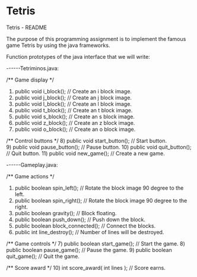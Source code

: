 Tetris
======

Tetris - README

The purpose of this programming assignment is to implement the famous 
game Tetris by using the java frameworks. 

Function prototypes of the java interface that we will write:

------Tetriminos.java:

/** Game display */
1) public void i_block();		// Create an i block image.
2) public void j_block();		// Create an j block image.
3) public void l_block();		// Create an l block image.	
4) public void t_block();		// Create an t block image.
5) public void s_block();		// Create an s block image.
6) public void z_block();		// Create an z block image.
7) public void o_block();		// Create an o block image.

/** Control buttons */
8)  public void start_button();		// Start button.		
9)  public void pause_button();		// Pause button.
10) public void quit_button();		// Quit button.
11) public void new_game();		// Create a new game.


------Gameplay.java:

/** Game actions */
1) public boolean spin_left();		// Rotate the block image 90 degree to the left.
2) public boolean spin_right();		// Rotate the block image 90 degree to the right.
3) public boolean gravity();		// Block floating. 
4) public boolean push_down();		// Push down the block.
5) public boolean block_connected();	// Connect the blocks. 
6) public int line_destroy();		// Number of lines will be destroyed.

/** Game controls */
7) public boolean start_game();		// Start the game.
8) public boolean pause_game();		// Pause the game.
9) public boolean quit_game();		// Quit the game.

/** Score award */
10) int score_award( int lines );	// Score earns. 
	
